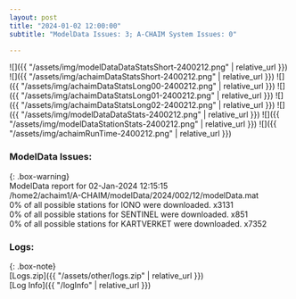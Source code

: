 ```yaml
---
layout: post
title: "2024-01-02 12:00:00"
subtitle: "ModelData Issues: 3; A-CHAIM System Issues: 0"

---
```


![]({{ "/assets/img/modelDataDataStatsShort-2400212.png" | relative_url }})
![]({{ "/assets/img/achaimDataStatsShort-2400212.png" | relative_url }})
![]({{ "/assets/img/achaimDataStatsLong00-2400212.png" | relative_url }})
![]({{ "/assets/img/achaimDataStatsLong01-2400212.png" | relative_url }})
![]({{ "/assets/img/achaimDataStatsLong02-2400212.png" | relative_url }})
![]({{ "/assets/img/modelDataDataStats-2400212.png" | relative_url }})
![]({{ "/assets/img/modelDataStationStats-2400212.png" | relative_url }})
![]({{ "/assets/img/achaimRunTime-2400212.png" | relative_url }})


### ModelData Issues:  
  
{: .box-warning}  
 ModelData report for 02-Jan-2024 12:15:15   
 /home2/achaim1/A-CHAIM/modelData/2024/002/12/modelData.mat   
 0% of all possible stations for IONO were downloaded. x3131   
 0% of all possible stations for SENTINEL were downloaded. x851   
 0% of all possible stations for KARTVERKET were downloaded. x7352   
  


### Logs:  
  
{: .box-note}  
[Logs.zip]({{ "/assets/other/logs.zip" | relative_url }})  
[Log Info]({{ "/logInfo" | relative_url }})  
